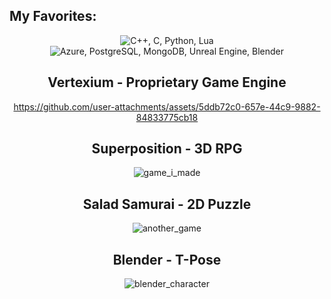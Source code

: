 ## My Favorites:
<p align="center">
    <img src="https://skillicons.dev/icons?i=cpp,c,py,lua" alt="C++, C, Python, Lua">
    <img src="https://skillicons.dev/icons?i=azure,postgres,mongodb,unreal,blender" alt="Azure, PostgreSQL, MongoDB, Unreal Engine, Blender">
</p>

<div align="center">
    
## Vertexium - Proprietary Game Engine
    
https://github.com/user-attachments/assets/5ddb72c0-657e-44c9-9882-84833775cb18

## Superposition - 3D RPG

![game_i_made](https://github.com/rickyringler/rickyringler/assets/135162902/df6e05e3-9187-4ce0-90ba-cd73de384a13)

## Salad Samurai - 2D Puzzle

![another_game](https://github.com/user-attachments/assets/54f939c2-68ea-4538-aaa6-5d6f8a02b8dd)


## Blender - T-Pose
![blender_character](https://github.com/user-attachments/assets/4d99fff0-630c-47b8-9493-32b3512315f9)



</div>

